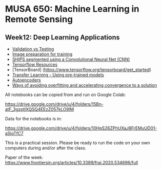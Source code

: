 # MUSA 650: Machine Learning in Remote Sensing

## Week12: Deep Learning Applications

- [Validation vs Testing](ValidationVsTest.pdf)
- [Image preparation for training](skeyenet-readdata.zip)
- [SHIPS segmented using a Convolutional Neural Net (CNN)](DLBasics_SHIPS.ipynb)
- [Tensorflow Resources](https://www.tensorflow.org/resources/tools)
- [TensorBoard] (https://www.tensorflow.org/tensorboard/get_started)
- [Transfer Learning - Using pre-trained models](https://neptune.ai/blog/transfer-learning-guide-examples-for-images-and-text-in-keras)
- [Autoencoders](DL_Autoencoders.ipynb)
- [Ways of avoiding overfitting and accelerating convergence to a solution](dropout-and-batch-normalization_editGE.ipynb)

All notebooks can be copied from and run on Google Colab:

  https://drive.google.com/drive/u/4/folders/15Bn-atF_3gzptIXQSQ4EEzZ057kLO9lM
  
Data for the notebooks is in:

  https://drive.google.com/drive/u/4/folders/10HpS26ZPhUXaJ8FrEMuUD01-aSjoTfC7

This is a practical session. Please be ready to run the code on your own computers during and/or after the class. 
 
Paper of the week: 
 https://www.frontiersin.org/articles/10.3389/frai.2020.534696/full
 
